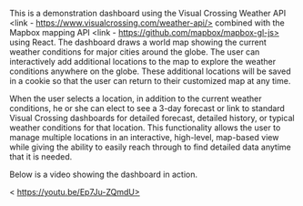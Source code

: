 
 
This is a demonstration dashboard using the Visual Crossing
Weather API <link - https://www.visualcrossing.com/weather-api/>
combined with the Mapbox mapping API <link - https://github.com/mapbox/mapbox-gl-js>
using React.  The dashboard draws a world
map showing the current weather conditions for major cities around the
globe.  The user can interactively add additional
locations to the map to explore the weather conditions anywhere on the globe.  These additional locations will be saved in a
cookie so that the user can return to their customized map at any time.


 


When the user selects a location, in addition to the current
weather conditions, he or she can elect to see a 3-day forecast or link to
standard Visual Crossing dashboards for detailed forecast, detailed history, or
typical weather conditions for that location. 
This functionality allows the user to manage multiple locations in an interactive,
high-level, map-based view while giving the ability to easily reach through to
find detailed data anytime that it is needed.


 


Below is a video showing the dashboard in action.


 


< https://youtu.be/Ep7Ju-ZQmdU>
